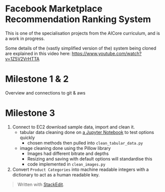 # Facebook Marketplace Recommendation Ranking System

This is one of the specialisation projects from the AICore curriculum, and is a work in progress.

Some details of the (vastly simplified version of the) system being cloned are explained in this video here: https://www.youtube.com/watch?v=1Z5V2VrHTTA

  

# Milestone 1 & 2

Overview and connections to git & aws

  

# Milestone 3

1) Connect to EC2 download sample data, import and clean it.
	- tabular data cleaning done on [a Jupyter Notebook](https://github.com/MartinKlefas/facebook-marketplaces-recommendation-ranking-system/blob/fa2934bf4db916fd06c2b923ba89367a97ad098a/Data_Import_&_Clean.ipynb) to test options quickly
		- chosen methods then pulled into `clean_tabular_data.py`
	- image cleaning done using the Pillow library
		- Images had different bitrate and depths
		- Resizing and saving with default options will standardise this
		- code implemented in `clean_images.py`
2) Convert `Product Categories` into machine readable integers with a dictionary to act as a human readable key.

> Written with [StackEdit](https://stackedit.io/).